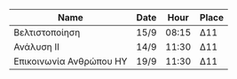| Name                                   | Date | Hour  | Place |
| -------------------------------------- | ---- | ----- | ----- |
| Βελτιστοποίηση                         | 15/9 | 08:15 | Δ11   |
| Ανάλυση II                             | 14/9 | 11:30 | Δ11   |
| Επικοινωνία Ανθρώπου ΗΥ                | 19/9 | 11:30 | Δ11   |
